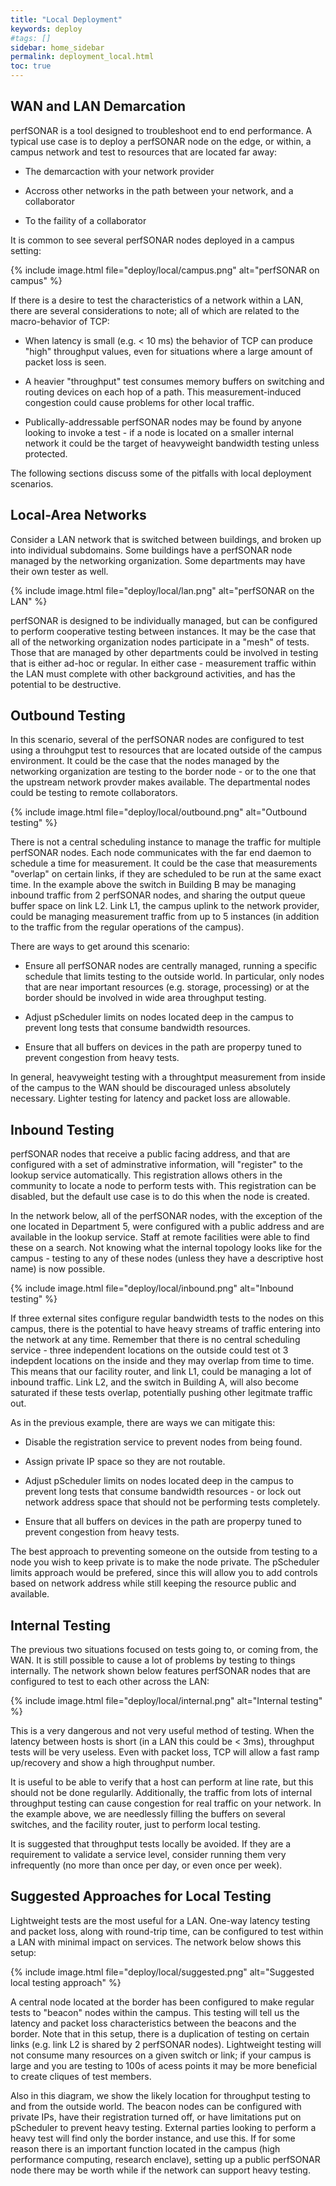 ```yaml
---
title: "Local Deployment"
keywords: deploy
#tags: []
sidebar: home_sidebar
permalink: deployment_local.html
toc: true
---
```


## WAN and LAN Demarcation

perfSONAR is a tool designed to troubleshoot end to end performance.
A typical use case is to deploy a perfSONAR node on the edge, or
within, a campus network and test to resources that are located far
away:

 * The demarcaction with your network provider

 * Accross other networks in the path between your network, and a
   collaborator

 * To the faility of a collaborator

It is common to see several perfSONAR nodes deployed in a campus
setting:

{% include image.html file="deploy/local/campus.png" alt="perfSONAR on campus" %}

If there is a desire to test the characteristics of a network within a
LAN, there are several considerations to note; all of which are
related to the macro-behavior of TCP:

 * When latency is small (e.g. \< 10 ms) the behavior of TCP can
   produce "high" throughput values, even for situations where a large
   amount of packet loss is seen.
 
 * A heavier "throughput" test consumes memory buffers on switching
   and routing devices on each hop of a path.  This
   measurement-induced congestion could cause problems for other local
   traffic.

 * Publically-addressable perfSONAR nodes may be found by anyone
   looking to invoke a test - if a node is located on a smaller
   internal network it could be the target of heavyweight bandwidth
   testing unless protected.


The following sections discuss some of the pitfalls with local
deployment scenarios. 


## Local-Area Networks

Consider a LAN network that is switched between buildings, and broken
up into individual subdomains.  Some buildings have a perfSONAR node
managed by the networking organization.  Some departments may have
their own tester as well.

{% include image.html file="deploy/local/lan.png" alt="perfSONAR on the LAN" %}

perfSONAR is designed to be individually managed, but can be
configured to perform cooperative testing between instances.  It may
be the case that all of the networking organization nodes participate
in a "mesh" of tests.  Those that are managed by other departments
could be involved in testing that is either ad-hoc or regular.  In
either case - measurement traffic within the LAN must complete with
other background activities, and has the potential to be destructive.


## Outbound Testing

In this scenario, several of the perfSONAR nodes are configured to
test using a throuhgput test to resources that are located outside of
the campus environment.  It could be the case that the nodes managed
by the networking organization are testing to the border node - or to
the one that the upstream network provder makes available.  The
departmental nodes could be testing to remote collaborators.

{% include image.html file="deploy/local/outbound.png" alt="Outbound testing" %}

There is not a central scheduling instance to manage the traffic for
multiple perfSONAR nodes.  Each node communicates with the far end
daemon to schedule a time for measurement.  It could be the case that
measurements "overlap" on certain links, if they are scheduled to be
run at the same exact time.  In the example above the switch in
Building B may be managing inbound traffic from 2 perfSONAR nodes, and
sharing the output queue buffer space on link L2.  Link L1, the campus
uplink to the network provider, could be managing measurement traffic
from up to 5 instances (in addition to the traffic from the regular
operations of the campus).

There are ways to get around this scenario:

 * Ensure all perfSONAR nodes are centrally managed, running a
   specific schedule that limits testing to the outside world.  In
   particular, only nodes that are near important resources
   (e.g. storage, processing) or at the border should be involved in
   wide area throughput testing.

- Adjust pScheduler limits on nodes located deep in the campus to
  prevent long tests that consume bandwidth resources.

 * Ensure that all buffers on devices in the path are properpy tuned
   to prevent congestion from heavy tests.

In general, heavyweight testing with a throughtput measurement from
inside of the campus to the WAN should be discouraged unless
absolutely necessary.  Lighter testing for latency and packet loss are
allowable.


## Inbound Testing

perfSONAR nodes that receive a public facing address, and that are
configured with a set of adminstrative information, will "register" to
the lookup service automatically.  This registration allows others in
the community to locate a node to perform tests with.  This
registration can be disabled, but the default use case is to do this
when the node is created.

In the network below, all of the perfSONAR nodes, with the exception
of the one located in Department 5, were configured with a public
address and are available in the lookup service.  Staff at remote
facilities were able to find these on a search.  Not knowing what the
internal topology looks like for the campus - testing to any of these
nodes (unless they have a descriptive host name) is now possible.

{% include image.html file="deploy/local/inbound.png" alt="Inbound testing" %}

If three external sites configure regular bandwidth tests to the nodes
on this campus, there is the potential to have heavy streams of
traffic entering into the network at any time.  Remember that there is
no central scheduling service - three independent locations on the
outside could test ot 3 indepdent locations on the inside and they may
overlap from time to time.  This means that our facility router, and
link L1, could be managing a lot of inbound traffic.  Link L2, and the
switch in Building A, will also become saturated if these tests
overlap, potentially pushing other legitmate traffic out.

As in the previous example, there are ways we can mitigate this:

 * Disable the registration service to prevent nodes from being found.

 * Assign private IP space so they are not routable.

 * Adjust pScheduler limits on nodes located deep in the campus to
   prevent long tests that consume bandwidth resources - or lock out
   network address space that should not be performing tests
   completely.

 * Ensure that all buffers on devices in the path are properpy tuned
   to prevent congestion from heavy tests.

The best approach to preventing someone on the outside from testing to
a node you wish to keep private is to make the node private.  The
pScheduler limits approach would be prefered, since this will allow
you to add controls based on network address while still keeping the
resource public and available.


## Internal Testing

The previous two situations focused on tests going to, or coming from,
the WAN.  It is still possible to cause a lot of problems by testing
to things internally.  The network shown below features perfSONAR
nodes that are configured to test to each other across the LAN:

{% include image.html file="deploy/local/internal.png" alt="Internal testing" %}

This is a very dangerous and not very useful method of testing.  When
the latency between hosts is short (in a LAN this could be \< 3ms),
throughput tests will be very useless.  Even with packet loss, TCP
will allow a fast ramp up/recovery and show a high throughput number.

It is useful to be able to verify that a host can perform at line
rate, but this should not be done regularlly.  Additionally, the
traffic from lots of internal throughput testing can cause congestion
for real traffic on your network.  In the example above, we are
needlessly filling the buffers on several switches, and the facility
router, just to perform local testing.

It is suggested that throughput tests locally be avoided.  If they are
a requirement to validate a service level, consider running them very
infrequently (no more than once per day, or even once per week).



## Suggested Approaches for Local Testing

Lightweight tests are the most useful for a LAN.  One-way latency
testing and packet loss, along with round-trip time, can be configured
to test within a LAN with minimal impact on services.  The network
below shows this setup:

{% include image.html file="deploy/local/suggested.png" alt="Suggested local testing approach" %}

A central node located at the border has been configured to make
regular tests to "beacon" nodes within the campus.  This testing will
tell us the latency and packet loss characteristics between the
beacons and the border.  Note that in this setup, there is a
duplication of testing on certain links (e.g. link L2 is shared by 2
perfSONAR nodes).  Lightweight testing will not consume many resources
on a given switch or link; if your campus is large and you are testing
to 100s of acess points it may be more beneficial to create cliques of
test members.

Also in this diagram, we show the likely location for throughput
testing to and from the outside world.  The beacon nodes can be
configured with private IPs, have their registration turned off, or
have limitations put on pScheduler to prevent heavy testing.  External
parties looking to perform a heavy test will find only the border
instance, and use this.  If for some reason there is an important
function located in the campus (high performance computing, research
enclave), setting up a public perfSONAR node there may be worth while
if the network can support heavy testing.
